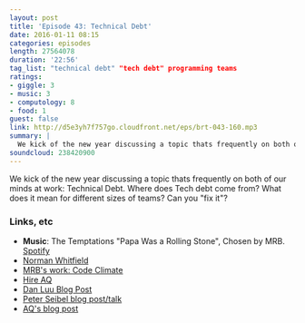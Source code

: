 ```yaml
---
layout: post
title: 'Episode 43: Technical Debt'
date: 2016-01-11 08:15
categories: episodes
length: 27564078
duration: '22:56'
tag_list: "technical debt" "tech debt" programming teams
ratings:
- giggle: 3
- music: 3
- computology: 8
- food: 1
guest: false
link: http://d5e3yh7f757go.cloudfront.net/eps/brt-043-160.mp3
summary: |
  We kick of the new year discussing a topic thats frequently on both of our minds at work: Technical Debt. Where does Tech debt come from? What does it mean for different sizes of teams? Can you "fix it"?
soundcloud: 238420900
---
```

We kick of the new year discussing a topic thats frequently on both of our minds at work: Technical Debt. Where does Tech debt come from? What does it mean for different sizes of teams? Can you "fix it"?

<!-- more -->

### Links, etc

* <strong>Music</strong>: The Temptations "Papa Was a Rolling Stone", Chosen by MRB. [Spotify](https://open.spotify.com/track/0LlqwwSGPJen7TMVCzp1dI)
* [Norman Whitfield](https://en.wikipedia.org/wiki/Norman_Whitfield)
* [MRB's work: Code Climate](http://codeclimate.com)
* [Hire AQ](http://quirkey.com/hireme)
* [Dan Luu Blog Post](http://danluu.com/wat/)
* [Peter Seibel blog post/talk](http://www.gigamonkeys.com/flowers/)
* [AQ's blog post](https://medium.com/@aq/some-things-i-ve-learned-from-startup-consulting-154424576a12#.9g8rrmh1x)


